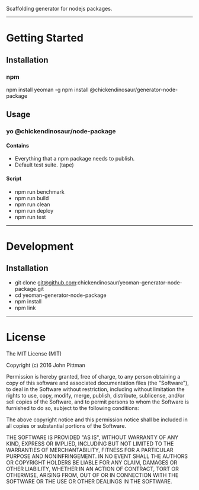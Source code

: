 Scaffolding generator for nodejs packages.

---

# Getting Started

## Installation

### npm

npm install yeoman -g
npm install @chickendinosaur/generator-node-package

## Usage

### yo @chickendinosaur/node-package

#### Contains
- Everything that a npm package needs to publish.
- Default test suite. (tape)

#### Script

* npm run benchmark
* npm run build
* npm run clean
* npm run deploy
* npm run test

---

# Development

## Installation

* git clone git@github.com:chickendinosaur/yeoman-generator-node-package.git
* cd yeoman-generator-node-package
* npm install
* npm link

---

# License

The MIT License (MIT)

Copyright (c) 2016 John Pittman

Permission is hereby granted, free of charge, to any person obtaining a copy
of this software and associated documentation files (the "Software"), to deal
in the Software without restriction, including without limitation the rights
to use, copy, modify, merge, publish, distribute, sublicense, and/or sell
copies of the Software, and to permit persons to whom the Software is
furnished to do so, subject to the following conditions:

The above copyright notice and this permission notice shall be included in all
copies or substantial portions of the Software.

THE SOFTWARE IS PROVIDED "AS IS", WITHOUT WARRANTY OF ANY KIND, EXPRESS OR
IMPLIED, INCLUDING BUT NOT LIMITED TO THE WARRANTIES OF MERCHANTABILITY,
FITNESS FOR A PARTICULAR PURPOSE AND NONINFRINGEMENT. IN NO EVENT SHALL THE
AUTHORS OR COPYRIGHT HOLDERS BE LIABLE FOR ANY CLAIM, DAMAGES OR OTHER
LIABILITY, WHETHER IN AN ACTION OF CONTRACT, TORT OR OTHERWISE, ARISING FROM,
OUT OF OR IN CONNECTION WITH THE SOFTWARE OR THE USE OR OTHER DEALINGS IN THE
SOFTWARE.
